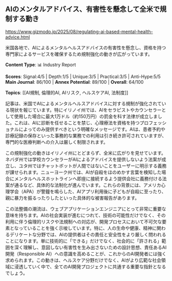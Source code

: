 ## AIのメンタルアドバイス、有害性を懸念して全米で規制する動き

https://www.gizmodo.jp/2025/08/regulating-ai-based-mental-health-advice.html

米国各地で、AIによるメンタルヘルスアドバイスの有害性を懸念し、資格を持つ専門家によるサービスを確保するため規制強化の動きが広がっています。

**Content Type**: 📊 Industry Report

**Scores**: Signal:4/5 | Depth:1/5 | Unique:3/5 | Practical:3/5 | Anti-Hype:5/5
**Main Journal**: 86/100 | **Annex Potential**: 89/100 | **Overall**: 64/100

**Topics**: [[AI規制, 倫理的AI, AIリスク, ヘルスケアAI, 法制度]]

記事は、米国でAIによるメンタルヘルスアドバイスに対する規制が強化されている現状を報じています。特にイリノイ州では、AIをセラピストやカウンセラーとして使用した場合に最大1万ドル（約150万円）の罰金を科す法律が成立しました。これは、AIに診断を任せることを禁じ、心理療法を資格を持つプロフェッショナルによってのみ提供すべきという明確なメッセージです。AIは、患者予約や診療記録の保存といった事務的な業務での利用は引き続き許可されていますが、専門的な医療判断への介入は厳しく制限されます。

この規制強化の動きはイリノイ州にとどまらず、全米に広がりを見せています。ネバダ州では学校カウンセラーがAIによるアドバイスを提供しないよう法案が成立し、ユタ州ではチャットボットが人間ではないことをユーザーに明示する義務が課せられます。ニューヨーク州では、AIが自殺をほのめかす言葉を検知した場合にメンタルヘルスホットラインへ即座に接続するよう提供会社に義務付ける法案が通るなど、具体的な法制化が進んでいます。これらの背景には、アメリカ心理学会（APA）が警鐘を鳴らした、AIアプリ利用後に子どもが自殺に至ったり、親に暴力を振るったりしたといった具体的な被害報告があります。

この法整備の潮流は、ウェブアプリケーションエンジニアにとって非常に重要な意味を持ちます。AIの社会実装が進むにつれて、技術の可能性だけでなく、その利用に伴う倫理的リスクや法規制への対応が、開発プロセスにおいて不可欠な要素となっていることを強く示唆しています。特に、人の生命や健康、精神に関わるデリケートな分野では、AIの提供者はその責任と安全性をより厳しく問われることになります。単に技術的に「できる」だけでなく、社会的に「許される」範囲を深く理解し、意図しない有害性を生み出さないための設計思想、責任あるAI開発（Responsible AI）への意識を高めることが、これからのAI開発者には強く求められます。この動きは、ヘルスケア分野だけでなく、AIがより広範な社会領域に浸透していく中で、全てのAI開発プロジェクトに共通する重要な指針となるでしょう。